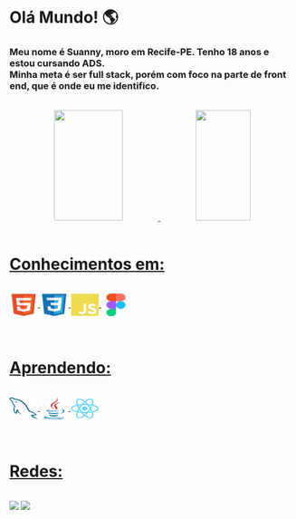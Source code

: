 # Olá Mundo! 🌎

<h3>Meu nome é Suanny, moro em Recife-PE. Tenho 18 anos e estou cursando ADS.
<br> Minha meta é ser full stack, porém com foco na parte de front end, que é onde eu me identifico.</h3>
<br>

<div align="center">
   <a href="https://github.com/suannysamilly">
   <img width="49%" height="195px" src="https://github-readme-stats.vercel.app/api?username=suannysamilly&show_icons=true&theme=tokyonight&include_all_commits=true&count_private=true"/>
   <img width="44%" height="195px" src="https://github-readme-stats.vercel.app/api/top-langs/?username=suannysamilly&layout=compact&langs_count=6&theme=tokyonight"/>
</div>
<br>

# Conhecimentos em:
<div align="left"><br>
  <img align="center" alt="HTML" height="40" width="50" src="https://raw.githubusercontent.com/devicons/devicon/master/icons/html5/html5-original.svg">
  <img align="center" alt="CSS" height="40" width="50" src="https://raw.githubusercontent.com/devicons/devicon/master/icons/css3/css3-original.svg">
  <img align="center" alt="Js" height="40" width="50" src="https://raw.githubusercontent.com/devicons/devicon/master/icons/javascript/javascript-plain.svg">
  <img align="center" alt="Figma" height="40" width="50" src="https://raw.githubusercontent.com/devicons/devicon/master/icons/figma/figma-original.svg">
</div>
<br>
<br>

# Aprendendo:
<div>
<br>
   <img align="center" alt="MySQL" height="40" width="50" src="https://raw.githubusercontent.com/devicons/devicon/master/icons/mysql/mysql-original.svg">
   <img align="center" alt="React" height="40" width="50" src="https://raw.githubusercontent.com/devicons/devicon/master/icons/java/java-original.svg">
   <img align="center" alt="React" height="40" width="50" src="https://raw.githubusercontent.com/devicons/devicon/master/icons/react/react-original.svg">

</div>
<br>
<br>

# Redes: 
<br>
<div>
    <a href="https://www.linkedin.com/in/suanny-samilly-b4a904260/" target="_blank"><img src="https://img.shields.io/badge/-LinkedIn-%230077B5?style=for-the-badge&logo=linkedin&logoColor=white" target="_blank"></a>
   <a href="https://www.instagram.com/somosdev_?igsh=MWdzbWNlN2g5b2Rhag==" target="_blank"><img src="https://img.shields.io/badge/-Instagram-%230077B5?style=for-the-badge&logo=instagram&logoColor=black" target="_white"></a>
</div>
